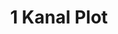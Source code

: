 ---
layout: post
categories: [sale, plot]
title: "1 Kanal Plot"
price: "4 Lac"
permarla: "yes"
address: "104B, PIA Colony"
type: "PLOT FOR SALE"
area: "1 Kanal"
---